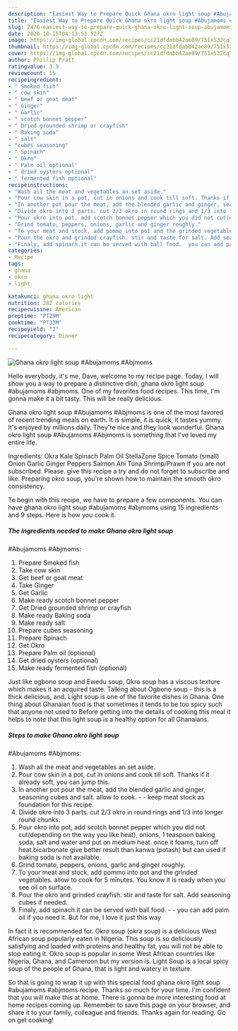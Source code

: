 ```yaml
---
description: "Easiest Way to Prepare Quick Ghana okro light soup #Abujamoms #Abjmoms"
title: "Easiest Way to Prepare Quick Ghana okro light soup #Abujamoms #Abjmoms"
slug: 2476-easiest-way-to-prepare-quick-ghana-okro-light-soup-abujamoms-abjmoms
date: 2020-10-15T04:13:53.527Z
image: https://img-global.cpcdn.com/recipes/cc21dfdabb42ae89/751x532cq70/ghana-okro-light-soup-abujamoms-abjmoms-recipe-main-photo.jpg
thumbnail: https://img-global.cpcdn.com/recipes/cc21dfdabb42ae89/751x532cq70/ghana-okro-light-soup-abujamoms-abjmoms-recipe-main-photo.jpg
cover: https://img-global.cpcdn.com/recipes/cc21dfdabb42ae89/751x532cq70/ghana-okro-light-soup-abujamoms-abjmoms-recipe-main-photo.jpg
author: Phillip Pratt
ratingvalue: 3.9
reviewcount: 15
recipeingredient:
- " Smoked fish"
- " cow skin"
- " beef or goat meat"
- " Ginger"
- " Garlic"
- " scotch bonnet pepper"
- " Dried grounded shrimp or crayfish"
- " Baking soda"
- " salt"
- "cubes seasoning"
- " Spinach"
- " Okro"
- " Palm oil optional"
- " dried oysters optional"
- " fermented fish optional"
recipeinstructions:
- "Wash all the meat and vegetables an set aside."
- "Pour cow skin in a pot, cut in onions and cook till soft. Thanks if it already soft, you can jump this."
- "In another pot pour the meat, add the blended garlic and ginger, seasoning cubes and salt. allow to cook.  keep meat stock as foundation for this recipe."
- "Divide okro into 3 parts. cut 2/3 okro in round rings and 1/3 into longer round chunks."
- "Pour okro into pot, add scotch bonnet pepper which you did not cut(depending on the way you like heat), onions, 1 teaspoon baking soda, salt and water and put on medium heat. once it foams, turn off heat.bicarbonate give better result than kanwa (potash) but can used if baking soda is not available."
- "Grind tomato, peppers, onions, garlic and ginger roughly."
- "To your meat and stock, add pommo into pot and the grinded vegetables. allow to cook for 5 minutes. You know it is ready when you see oil on surface."
- "Pour the okro and grinded crayfish. stir and taste for salt. Add seasoning cubes if needed."
- "Finaly, add spinach.it can be served with ball food.  you can add palm oil if you need it. But for me, I love it just this way"
categories:
- Recipe
tags:
- ghana
- okro
- light

katakunci: ghana okro light 
nutrition: 282 calories
recipecuisine: American
preptime: "PT29M"
cooktime: "PT33M"
recipeyield: "2"
recipecategory: Dinner

---
```



![Ghana okro light soup
#Abujamoms #Abjmoms](https://img-global.cpcdn.com/recipes/cc21dfdabb42ae89/751x532cq70/ghana-okro-light-soup-abujamoms-abjmoms-recipe-main-photo.jpg)

Hello everybody, it's me, Dave, welcome to my recipe page. Today, I will show you a way to prepare a distinctive dish, ghana okro light soup
#abujamoms #abjmoms. One of my favorites food recipes. This time, I'm gonna make it a bit tasty. This will be really delicious.

Ghana okro light soup
#Abujamoms #Abjmoms is one of the most favored of recent trending meals on earth. It is simple, it is quick, it tastes yummy. It's enjoyed by millions daily. They're nice and they look wonderful. Ghana okro light soup
#Abujamoms #Abjmoms is something that I've loved my entire life.

Ingredients: Okra Kale Spinach Palm Oil StellaZone Spice Tomato (small) Onion Garlic Ginger Peppers Salmon Ahi Tuna Shrimp/Prawn If you are not subscribed. Please. give this recipe a try and do not forget to subscribe and like. Preparing okro soup, you&#39;re shown how to maintain the smooth okro consistency.


To begin with this recipe, we have to prepare a few components. You can have ghana okro light soup
#abujamoms #abjmoms using 15 ingredients and 9 steps. Here is how you cook it.

<!--inarticleads1-->

##### The ingredients needed to make Ghana okro light soup
#Abujamoms #Abjmoms:

1. Prepare  Smoked fish
1. Take  cow skin
1. Get  beef or goat meat
1. Take  Ginger
1. Get  Garlic
1. Make ready  scotch bonnet pepper
1. Get  Dried grounded shrimp or crayfish
1. Make ready  Baking soda
1. Make ready  salt
1. Prepare cubes seasoning
1. Prepare  Spinach
1. Get  Okro
1. Prepare  Palm oil (optional)
1. Get  dried oysters (optional)
1. Make ready  fermented fish (optional)


Just like ogbono soup and Ewedu soup, Okro soup has a viscous texture which makes it an acquired taste. Talking about Ogbono soup - this is a thick delicious, and. Light soup is one of the favorite dishes in Ghana. One thing about Ghanaian food is that sometimes it tends to be too spicy such that anyone not used to Before getting into the details of cooking this meal it helps to note that this light soup is a healthy option for all Ghanaians. 

<!--inarticleads2-->

##### Steps to make Ghana okro light soup
#Abujamoms #Abjmoms:

1. Wash all the meat and vegetables an set aside.
1. Pour cow skin in a pot, cut in onions and cook till soft. Thanks if it already soft, you can jump this.
1. In another pot pour the meat, add the blended garlic and ginger, seasoning cubes and salt. allow to cook. -  - keep meat stock as foundation for this recipe.
1. Divide okro into 3 parts. cut 2/3 okro in round rings and 1/3 into longer round chunks.
1. Pour okro into pot, add scotch bonnet pepper which you did not cut(depending on the way you like heat), onions, 1 teaspoon baking soda, salt and water and put on medium heat. once it foams, turn off heat.bicarbonate give better result than kanwa (potash) but can used if baking soda is not available.
1. Grind tomato, peppers, onions, garlic and ginger roughly.
1. To your meat and stock, add pommo into pot and the grinded vegetables. allow to cook for 5 minutes. You know it is ready when you see oil on surface.
1. Pour the okro and grinded crayfish. stir and taste for salt. Add seasoning cubes if needed.
1. Finaly, add spinach.it can be served with ball food. -  - you can add palm oil if you need it. But for me, I love it just this way


In fact it is recommended for. Okro soup (okra soup) is a delicious West African soup popularly eaten in Nigeria. This soup is so deliciously satisfying and loaded with proteins and healthy fat, you will not be able to stop eating it. Okro soup is popular in some West African countries like Nigeria, Ghana, and Cameroon but my version is. Light Soup is a local spicy soup of the people of Ghana, that is light and watery in texture. 

So that is going to wrap it up with this special food ghana okro light soup
#abujamoms #abjmoms recipe. Thanks so much for your time. I'm confident that you will make this at home. There is gonna be more interesting food at home recipes coming up. Remember to save this page on your browser, and share it to your family, colleague and friends. Thanks again for reading. Go on get cooking!
